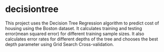 # decisiontree
This project uses the Decision Tree Regression algorithm to predict cost of housing using the Boston dataset. It calculates training and testing error(mean squared error) for different training sample sizes. It also calculates error rates for different depths of the tree and chooses the best depth parameter using Grid Search Cross-validation.
